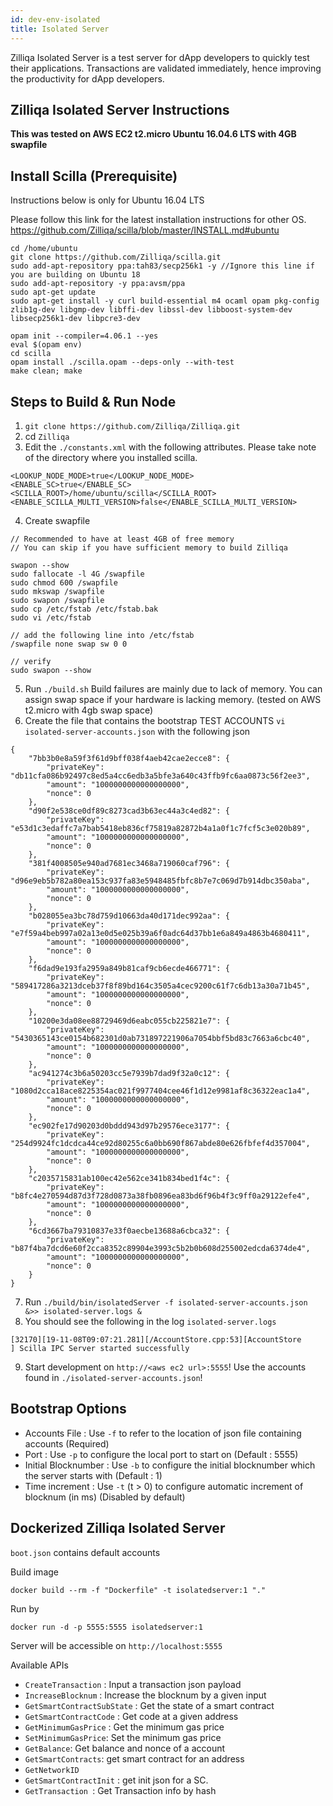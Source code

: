 ```yaml
---
id: dev-env-isolated
title: Isolated Server
---
```


Zilliqa Isolated Server is a test server for dApp developers to quickly test their applications. Transactions are validated immediately, hence improving the productivity for dApp developers.

## Zilliqa Isolated Server Instructions
**This was tested on AWS EC2 t2.micro Ubuntu 16.04.6 LTS with 4GB swapfile**

## Install Scilla (Prerequisite)
Instructions below is only for Ubuntu 16.04 LTS

Please follow this link for the latest installation instructions for other OS. https://github.com/Zilliqa/scilla/blob/master/INSTALL.md#ubuntu

```
cd /home/ubuntu
git clone https://github.com/Zilliqa/scilla.git
sudo add-apt-repository ppa:tah83/secp256k1 -y //Ignore this line if you are building on Ubuntu 18
sudo add-apt-repository -y ppa:avsm/ppa
sudo apt-get update
sudo apt-get install -y curl build-essential m4 ocaml opam pkg-config zlib1g-dev libgmp-dev libffi-dev libssl-dev libboost-system-dev libsecp256k1-dev libpcre3-dev

opam init --compiler=4.06.1 --yes
eval $(opam env)
cd scilla
opam install ./scilla.opam --deps-only --with-test
make clean; make
```

## Steps to Build & Run Node
1. `git clone https://github.com/Zilliqa/Zilliqa.git`
2. cd `Zilliqa`
3. Edit the `./constants.xml` with the following attributes. Please take note of the directory where you installed scilla.
```
<LOOKUP_NODE_MODE>true</LOOKUP_NODE_MODE>
<ENABLE_SC>true</ENABLE_SC>
<SCILLA_ROOT>/home/ubuntu/scilla</SCILLA_ROOT>
<ENABLE_SCILLA_MULTI_VERSION>false</ENABLE_SCILLA_MULTI_VERSION>
```
4. Create swapfile
```
// Recommended to have at least 4GB of free memory
// You can skip if you have sufficient memory to build Zilliqa

swapon --show
sudo fallocate -l 4G /swapfile
sudo chmod 600 /swapfile
sudo mkswap /swapfile
sudo swapon /swapfile
sudo cp /etc/fstab /etc/fstab.bak
sudo vi /etc/fstab

// add the following line into /etc/fstab
/swapfile none swap sw 0 0

// verify
sudo swapon --show
```
5. Run `./build.sh` Build failures are mainly due to lack of memory. You can assign swap space if your hardware is lacking memory. (tested on AWS t2.micro with 4gb swap space)
6. Create the file that contains the bootstrap TEST ACCOUNTS `vi isolated-server-accounts.json` with the following json
```
{
    "7bb3b0e8a59f3f61d9bff038f4aeb42cae2ecce8": {
        "privateKey": "db11cfa086b92497c8ed5a4cc6edb3a5bfe3a640c43ffb9fc6aa0873c56f2ee3",
        "amount": "1000000000000000000",
        "nonce": 0
    },
    "d90f2e538ce0df89c8273cad3b63ec44a3c4ed82": {
        "privateKey": "e53d1c3edaffc7a7bab5418eb836cf75819a82872b4a1a0f1c7fcf5c3e020b89",
        "amount": "1000000000000000000",
        "nonce": 0
    },
    "381f4008505e940ad7681ec3468a719060caf796": {
        "privateKey": "d96e9eb5b782a80ea153c937fa83e5948485fbfc8b7e7c069d7b914dbc350aba",
        "amount": "1000000000000000000",
        "nonce": 0
    },
    "b028055ea3bc78d759d10663da40d171dec992aa": {
        "privateKey": "e7f59a4beb997a02a13e0d5e025b39a6f0adc64d37bb1e6a849a4863b4680411",
        "amount": "1000000000000000000",
        "nonce": 0
    },
    "f6dad9e193fa2959a849b81caf9cb6ecde466771": {
        "privateKey": "589417286a3213dceb37f8f89bd164c3505a4cec9200c61f7c6db13a30a71b45",
        "amount": "1000000000000000000",
        "nonce": 0
    },
    "10200e3da08ee88729469d6eabc055cb225821e7": {
        "privateKey": "5430365143ce0154b682301d0ab731897221906a7054bbf5bd83c7663a6cbc40",
        "amount": "1000000000000000000",
        "nonce": 0
    },
    "ac941274c3b6a50203cc5e7939b7dad9f32a0c12": {
        "privateKey": "1080d2cca18ace8225354ac021f9977404cee46f1d12e9981af8c36322eac1a4",
        "amount": "1000000000000000000",
        "nonce": 0
    },
    "ec902fe17d90203d0bddd943d97b29576ece3177": {
        "privateKey": "254d9924fc1dcdca44ce92d80255c6a0bb690f867abde80e626fbfef4d357004",
        "amount": "1000000000000000000",
        "nonce": 0
    },
    "c2035715831ab100ec42e562ce341b834bed1f4c": {
        "privateKey": "b8fc4e270594d87d3f728d0873a38fb0896ea83bd6f96b4f3c9ff0a29122efe4",
        "amount": "1000000000000000000",
        "nonce": 0
    },
    "6cd3667ba79310837e33f0aecbe13688a6cbca32": {
        "privateKey": "b87f4ba7dcd6e60f2cca8352c89904e3993c5b2b0b608d255002edcda6374de4",
        "amount": "1000000000000000000",
        "nonce": 0
    }
}
```
7. Run `./build/bin/isolatedServer -f isolated-server-accounts.json &>> isolated-server.logs &`
8. You should see the following in the log `isolated-server.logs`
```
[32170][19-11-08T09:07:21.281][/AccountStore.cpp:53][AccountStore        ] Scilla IPC Server started successfully
```
9. Start development on `http://<aws ec2 url>:5555`! Use the accounts found in `./isolated-server-accounts.json`!

## Bootstrap Options

- Accounts File : Use `-f` to refer to the location of json file containing accounts (Required)
- Port : Use `-p` to configure the local port to start on (Default : 5555)
- Initial Blocknumber : Use `-b` to configure the initial blocknumber which the server starts with (Default : 1)
- Time increment : Use `-t` (t > 0) to configure automatic increment of blocknum (in ms) (Disabled by default) 

## Dockerized Zilliqa Isolated Server

`boot.json` contains default accounts

Build image

```docker build --rm -f "Dockerfile" -t isolatedserver:1 "."```

Run by 

`docker run -d -p 5555:5555 isolatedserver:1`

Server will be accessible on `http://localhost:5555`

Available APIs

- `CreateTransaction` : Input a transaction json payload
- `IncreaseBlocknum` : Increase the blocknum by a given input
- `GetSmartContractSubState` : Get the state of a smart contract
- `GetSmartContractCode` : Get code at a given address
- `GetMinimumGasPrice` : Get the minimum gas price
- `SetMinimumGasPrice`: Set the minimum gas price
- `GetBalance`: Get balance and nonce of a account
- `GetSmartContracts`: get smart contract for an address
- `GetNetworkID`
- `GetSmartContractInit` : get init json for a SC.
- `GetTransaction `: Get Transaction info by hash